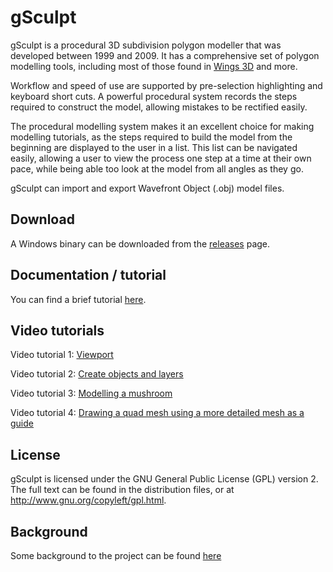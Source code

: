 # gSculpt

gSculpt is a procedural 3D subdivision polygon modeller that was developed between 1999 and 2009. It has a comprehensive set of polygon modelling tools, including most of those found in [Wings 3D](http://www.wings3d.com/) and more.

Workflow and speed of use are supported by pre-selection highlighting and keyboard short cuts. A powerful procedural system records the steps required to construct the model, allowing mistakes to be rectified easily.

The procedural modelling system makes it an excellent choice for making modelling tutorials, as the steps required to build the model from the beginning are displayed to the user in a list. This list can be navigated easily, allowing a user to view the process one step at a time at their own pace, while being able too look at the model from all angles as they go.

gSculpt can import and export Wavefront Object (.obj) model files.

## Download

A Windows binary can be downloaded from the [releases](https://github.com/Britefury/gsculpt/releases) page.

## Documentation / tutorial

You can find a brief tutorial [here](TUTORIAL.md).


## Video tutorials

Video tutorial 1: [Viewport](https://youtu.be/_wUelLt8W_s)

Video tutorial 2: [Create objects and layers](https://youtu.be/lS2_0ykoHQ0)

Video tutorial 3: [Modelling a mushroom](https://youtu.be/MhUA3WTZJcA)

Video tutorial 4: [Drawing a quad mesh using a more detailed mesh as a guide](https://youtu.be/e-QmcUqm3kY)




## License

gSculpt is licensed under the GNU General Public License (GPL) version 2. The full text can be found in the distribution files, or at http://www.gnu.org/copyleft/gpl.html.



## Background

Some background to the project can be found [here](BACKGROUND.md)